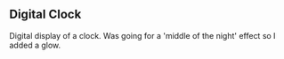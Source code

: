 ## Digital Clock

Digital display of a clock. Was going for a 'middle of the night' effect so I added a glow.

